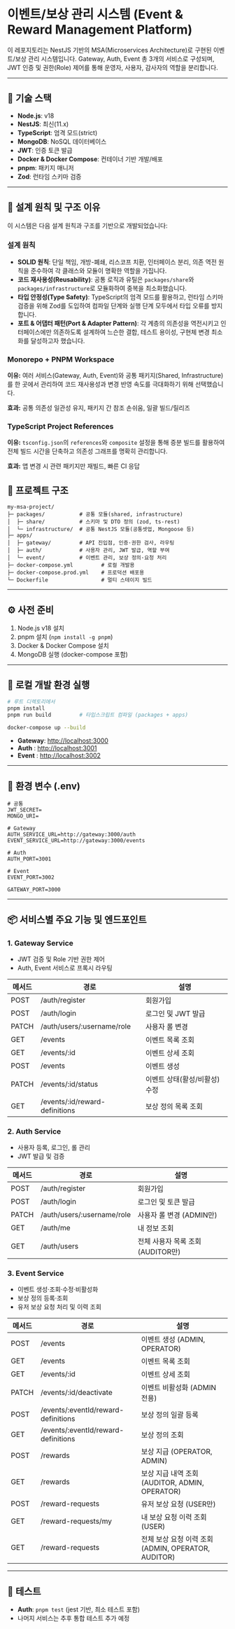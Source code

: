 # 이벤트/보상 관리 시스템 (Event & Reward Management Platform)

이 레포지토리는 NestJS 기반의 MSA(Microservices Architecture)로 구현된 이벤트/보상 관리 시스템입니다. Gateway, Auth, Event 총 3개의 서비스로 구성되며, JWT 인증 및 권한(Role) 제어를 통해 운영자, 사용자, 감사자의 역할을 분리합니다.

---

## 🧩 기술 스택

* **Node.js**: v18
* **NestJS**: 최신(11.x)
* **TypeScript**: 엄격 모드(strict)
* **MongoDB**: NoSQL 데이터베이스
* **JWT**: 인증 토큰 발급
* **Docker & Docker Compose**: 컨테이너 기반 개발/배포
* **pnpm**: 패키지 매니저
* **Zod**: 런타임 스키마 검증

---

## 🎯 설계 원칙 및 구조 이유

이 시스템은 다음 설계 원칙과 구조를 기반으로 개발되었습니다:

### 설계 원칙

* **SOLID 원칙**: 단일 책임, 개방-폐쇄, 리스코프 치환, 인터페이스 분리, 의존 역전 원칙을 준수하여 각 클래스와 모듈이 명확한 역할을 가집니다.
* **코드 재사용성(Reusability)**: 공통 로직과 유틸은 `packages/share`와 `packages/infrastructure`로 모듈화하여 중복을 최소화했습니다.
* **타입 안정성(Type Safety)**: TypeScript의 엄격 모드를 활용하고, 런타임 스키마 검증을 위해 Zod를 도입하여 컴파일 단계와 실행 단계 모두에서 타입 오류를 방지합니다.
* **포트 & 어댑터 패턴(Port & Adapter Pattern)**: 각 계층의 의존성을 역전시키고 인터페이스에만 의존하도록 설계하여 느슨한 결합, 테스트 용이성, 구현체 변경 최소화를 달성하고자 했습니다.

### Monorepo + PNPM Workspace

**이유:** 여러 서비스(Gateway, Auth, Event)와 공통 패키지(Shared, Infrastructure)를 한 곳에서 관리하여 코드 재사용성과 변경 반영 속도를 극대화하기 위해 선택했습니다.

**효과:** 공통 의존성 일관성 유지, 패키지 간 참조 손쉬움, 일괄 빌드/릴리즈

### TypeScript Project References

**이유:** `tsconfig.json`의 `references`와 `composite` 설정을 통해 증분 빌드를 활용하여 전체 빌드 시간을 단축하고 의존성 그래프를 명확히 관리합니다.

**효과:** 앱 변경 시 관련 패키지만 재빌드, 빠른 CI 응답

## 📁 프로젝트 구조

```
my-msa-project/
├─ packages/           # 공통 모듈(shared, infrastructure)
│  ├─ share/           # 스키마 및 DTO 정의 (zod, ts-rest)
│  └─ infrastructure/  # 공통 NestJS 모듈(공통셋업, Mongoose 등)
├─ apps/
│  ├─ gateway/         # API 진입점, 인증·권한 검사, 라우팅
│  ├─ auth/            # 사용자 관리, JWT 발급, 역할 부여
│  └─ event/           # 이벤트 관리, 보상 정의·요청 처리
├─ docker-compose.yml         # 로컬 개발용
├─ docker-compose.prod.yml    # 프로덕션 배포용
└─ Dockerfile                 # 멀티 스테이지 빌드
```

---

## ⚙️ 사전 준비

1. Node.js v18 설치
2. pnpm 설치 (`npm install -g pnpm`)
3. Docker & Docker Compose 설치
4. MongoDB 실행 (docker-compose 포함)

---

## 🚀 로컬 개발 환경 실행

```bash
# 루트 디렉토리에서
pnpm install
pnpm run build         # 타입스크립트 컴파일 (packages + apps)

docker-compose up --build
```

* **Gateway**: [http://localhost:3000](http://localhost:3000)
* **Auth**   : [http://localhost:3001](http://localhost:3001)
* **Event**  : [http://localhost:3002](http://localhost:3002)

---

## 🔐 환경 변수 (.env)

```dotenv
# 공통
JWT_SECRET=
MONGO_URI= 

# Gateway
AUTH_SERVICE_URL=http://gateway:3000/auth
EVENT_SERVICE_URL=http://gateway:3000/events

# Auth
AUTH_PORT=3001

# Event
EVENT_PORT=3002

GATEWAY_PORT=3000
```

---

## 📦 서비스별 주요 기능 및 엔드포인트

### 1. Gateway Service

* JWT 검증 및 Role 기반 권한 제어
* Auth, Event 서비스로 프록시 라우팅

| 메서드   | 경로                              | 설명                |
| ----- | ------------------------------- | ----------------- |
| POST  | /auth/register                  | 회원가입              |
| POST  | /auth/login                     | 로그인 및 JWT 발급      |
| PATCH | /auth/users/\:username/role     | 사용자 롤 변경          |
| GET   | /events                         | 이벤트 목록 조회         |
| GET   | /events/\:id                    | 이벤트 상세 조회         |
| POST  | /events                         | 이벤트 생성            |
| PATCH | /events/\:id/status             | 이벤트 상태(활성/비활성) 수정 |
| GET   | /events/\:id/reward-definitions | 보상 정의 목록 조회       |

### 2. Auth Service

* 사용자 등록, 로그인, 롤 관리
* JWT 발급 및 검증

| 메서드   | 경로                          | 설명                      |
| ----- | --------------------------- | ----------------------- |
| POST  | /auth/register              | 회원가입                    |
| POST  | /auth/login                 | 로그인 및 토큰 발급             |
| PATCH | /auth/users/\:username/role | 사용자 롤 변경 (ADMIN만)       |
| GET   | /auth/me                    | 내 정보 조회                 |
| GET   | /auth/users                 | 전체 사용자 목록 조회 (AUDITOR만) |

### 3. Event Service

* 이벤트 생성·조회·수정·비활성화
* 보상 정의 등록·조회
* 유저 보상 요청 처리 및 이력 조회

| 메서드   | 경로                                   | 설명                                        |
| ----- | ------------------------------------ | ----------------------------------------- |
| POST  | /events                              | 이벤트 생성 (ADMIN, OPERATOR)                  |
| GET   | /events                              | 이벤트 목록 조회                                 |
| GET   | /events/\:id                         | 이벤트 상세 조회                                 |
| PATCH | /events/\:id/deactivate              | 이벤트 비활성화 (ADMIN 전용)                       |
| POST  | /events/\:eventId/reward-definitions | 보상 정의 일괄 등록                               |
| GET   | /events/\:eventId/reward-definitions | 보상 정의 조회                                  |
| POST  | /rewards                             | 보상 지급 (OPERATOR, ADMIN)                   |
| GET   | /rewards                             | 보상 지급 내역 조회 (AUDITOR, ADMIN, OPERATOR)    |
| POST  | /reward-requests                     | 유저 보상 요청 (USER만)                          |
| GET   | /reward-requests/my                  | 내 보상 요청 이력 조회 (USER)                      |
| GET   | /reward-requests                     | 전체 보상 요청 이력 조회 (ADMIN, OPERATOR, AUDITOR) |

---

## 🧪 테스트

* **Auth**: `pnpm test` (jest 기반, 최소 테스트 포함)
* 나머지 서비스는 추후 통합 테스트 추가 예정


